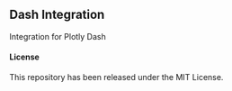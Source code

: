 ## Dash Integration

Integration for Plotly Dash

#### License

This repository has been released under the MIT License.
